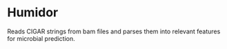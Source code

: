 # Humidor
Reads CIGAR strings from bam files and parses them into relevant features for microbial prediction.
